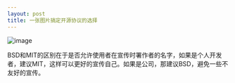 ```yaml
---
layout: post
title: 一张图片搞定开源协议的选择
---
```


![image](https://cloud.githubusercontent.com/assets/4556756/11989825/6b187bd0-aa3f-11e5-8536-7b36b199b570.png)

BSD和MIT的区别在于是否允许使用者在宣传时署作者的名字，如果是个人开发者，建议MIT，这样可以更好的宣传自己。如果是公司，那建议BSD，避免一些不友好的宣传。